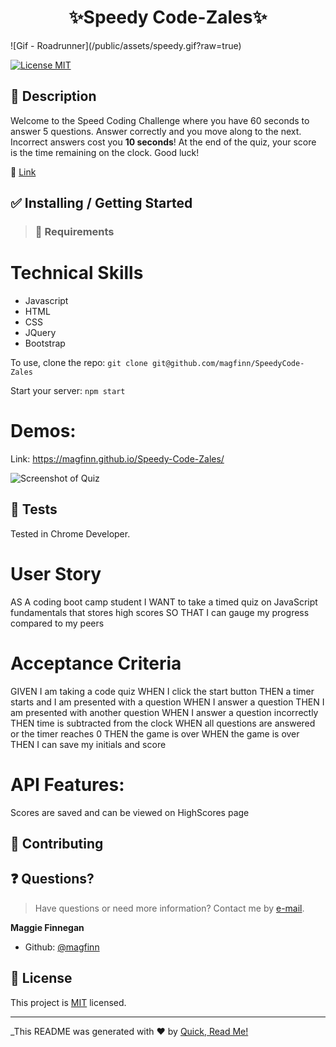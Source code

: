 <h1 align="center">✨Speedy Code-Zales✨</h1>
![Gif - Roadrunner](/public/assets/speedy.gif?raw=true)

<p>
<a href="https://opensource.org/licenses/MIT">
<img alt = "License MIT" src="https://img.shields.io/badge/license-MIT-success.svg" target="_blank" /></a>
</p>

## 📜 Description

Welcome to the
      Speed Coding Challenge where you have 60 seconds to answer 5 questions. Answer correctly and you move along to the
      next. Incorrect answers cost you <b>10 seconds</b>! At the end of the quiz, your score is the time remaining
      on the
      clock. Good luck!

🔗 <a href = 'https://magfinn.github.io/Speedy-Code-Zales//'>Link</a>

## ✅ Installing / Getting Started

> ### 🧰 Requirements
# Technical Skills

- Javascript
- HTML
- CSS
- JQuery
- Bootstrap

To use, clone the repo:
`git clone git@github.com/magfinn/SpeedyCode-Zales`

Start your server:
`npm start`

# Demos:
Link: https://magfinn.github.io/Speedy-Code-Zales/

![Screenshot of Quiz](/public/assets/speedy.gif?raw=true)


## 🚥 Tests

Tested in Chrome Developer.

# User Story

AS A coding boot camp student
I WANT to take a timed quiz on JavaScript fundamentals that stores high scores
SO THAT I can gauge my progress compared to my peers

# Acceptance Criteria

GIVEN I am taking a code quiz
WHEN I click the start button
THEN a timer starts and I am presented with a question
WHEN I answer a question
THEN I am presented with another question
WHEN I answer a question incorrectly
THEN time is subtracted from the clock
WHEN all questions are answered or the timer reaches 0
THEN the game is over
WHEN the game is over
THEN I can save my initials and score


# API Features:

Scores are saved and can be viewed on HighScores page

## 🤝 Contributing

## ❓ Questions?

> Have questions or need more information? Contact me by <a href='mailto:magfin@github.com'>e-mail</a>.

**Maggie Finnegan**

- Github: [@magfinn](https://github.com/magfinn)

## 📝 License

This project is [MIT](https://opensource.org/licenses/MIT) licensed.

---

\_This README was generated with ❤️ by [Quick, Read Me!](https://github.com/magfinn/Quick-README-)


